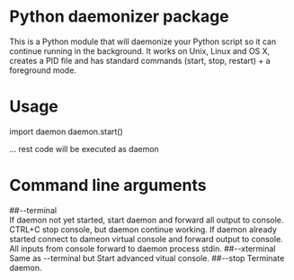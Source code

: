 # Python daemonizer package

This is a Python module that will daemonize your Python script so it can continue running in the background. It works on Unix, Linux and OS X, creates a PID file and has standard commands (start, stop, restart) + a foreground mode.



# Usage

import daemon
daemon.start()

... 
rest code will be executed as daemon

# Command line arguments

##--terminal  
    If daemon not yet started, start daemon and forward all output to console.
    CTRL+C stop console, but daemon continue working.
    If daemon already started connect to dameon virtual console and forward output to console. All inputs from console forward to daemon process stdin.
##--xterminal
    Same as --terminal but Start advanced vitual console.
##--stop
    Terminate daemon.

